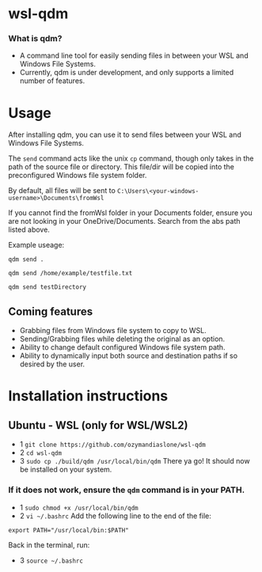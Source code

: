 # wsl-qdm
### What is qdm?
- A command line tool for easily sending files in between your WSL and Windows File Systems.
- Currently, qdm is under development, and only supports a limited number of features.

# Usage
After installing qdm, you can use it to send files between your WSL and Windows File Systems.

The `send` command acts like the unix `cp` command, though only takes in the path of the source file or directory. This file/dir will be copied into the preconfigured Windows file system folder. 

By default, all files will be sent to `C:\Users\<your-windows-username>\Documents\fromWsl`

If you cannot find the fromWsl folder in your Documents folder, ensure you are not looking in your OneDrive/Documents. Search from the abs path listed above.

Example useage:
```
qdm send .

qdm send /home/example/testfile.txt

qdm send testDirectory
```

## Coming features
- Grabbing files from Windows file system to copy to WSL.
- Sending/Grabbing files while deleting the original as an option.
- Ability to change default configured Windows file system path.
- Ability to dynamically input both source and destination paths if so desired by the user.


# Installation instructions
## Ubuntu - WSL (only for WSL/WSL2)
- 1 `git clone https://github.com/ozymandiaslone/wsl-qdm`
- 2 `cd wsl-qdm`
- 3 `sudo cp ./build/qdm /usr/local/bin/qdm`
There ya go! It should now be installed on your system. 

### If it does not work, ensure the `qdm` command is in your PATH.
- 1 `sudo chmod +x /usr/local/bin/qdm`
- 2 `vi ~/.bashrc`
Add the following line to the end of the file:
```
export PATH="/usr/local/bin:$PATH"
```
Back in the terminal, run:
- 3 `source ~/.bashrc`

